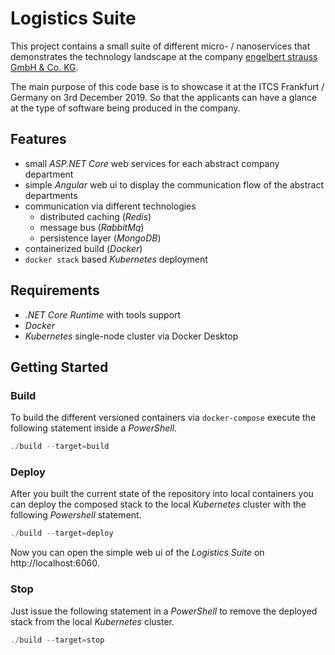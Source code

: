 Logistics Suite
===============

This project contains a small suite of different micro- / nanoservices that demonstrates the technology landscape at the company [engelbert strauss GmbH & Co. KG](https://www.engelbert-strauss.de).

The main purpose of this code base is to showcase it at the ITCS Frankfurt / Germany on 3rd December 2019. So that the
applicants can have a glance at the type of software being produced in the company.

Features
--------
- small _ASP.NET Core_ web services for each abstract company department
- simple _Angular_ web ui to display the communication flow of the abstract departments
- communication via different technologies
  - distributed caching (_Redis_)
  - message bus (_RabbitMq_)
  - persistence layer (_MongoDB_)
- containerized build (_Docker_)
- `docker stack` based _Kubernetes_ deployment

Requirements
------------
- _.NET Core Runtime_ with tools support
- _Docker_
- _Kubernetes_ single-node cluster via Docker Desktop

Getting Started
---------------

### Build

To build the different versioned containers via `docker-compose` execute the following statement inside a _PowerShell_.

~~~powershell
./build --target=build
~~~

### Deploy

After you built the current state of the repository into local containers you can deploy the composed stack to the local _Kubernetes_ cluster with the following _Powershell_ statement.

~~~powershell
./build --target=deploy
~~~

Now you can open the simple web ui of the _Logistics Suite_ on http://localhost:6060.

### Stop

Just issue the following statement in a _PowerShell_ to remove the deployed stack from the local _Kubernetes_ cluster.

~~~powershell
./build --target=stop
~~~

